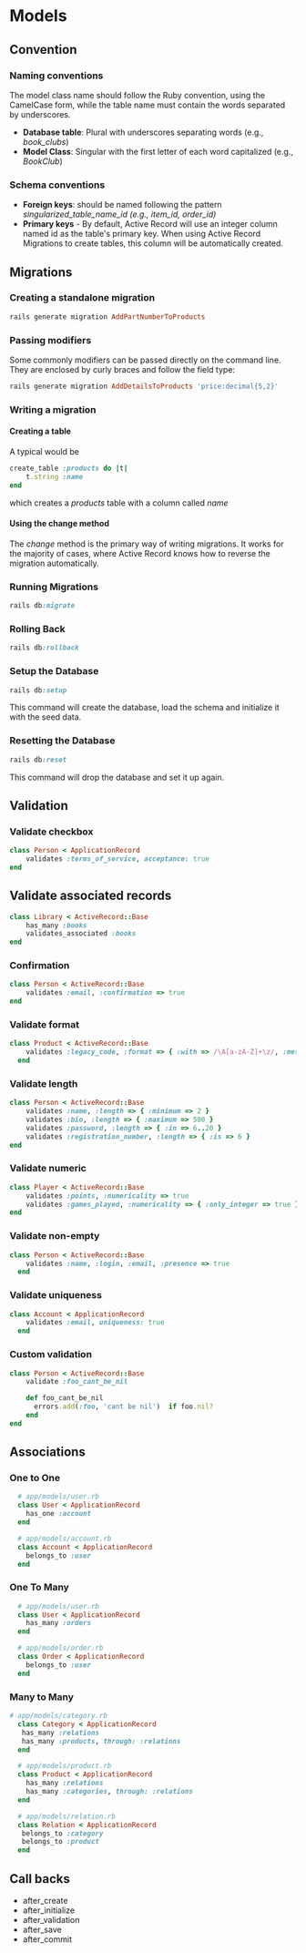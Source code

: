 Models
======

## Convention

### Naming conventions

The model class name should follow the Ruby convention, using the CamelCase form, while the table name must contain the words separated by underscores.

 - **Database table**: Plural with underscores separating words (e.g., *book_clubs*)
 - **Model Class**: Singular with the first letter of each word capitalized (e.g., *BookClub*)

### Schema conventions

 - **Foreign keys**: should be named following the pattern *singularized_table_name_id (e.g., item_id, order_id)*
 - **Primary keys** - By default, Active Record will use an integer column named id as the table's primary key. When using Active Record Migrations to create tables, this column will be automatically created.

## Migrations

### Creating a standalone migration

```ruby
rails generate migration AddPartNumberToProducts
```

### Passing modifiers

Some commonly modifiers can be passed directly on the command line. They are enclosed by curly braces and follow the field type:

```ruby
rails generate migration AddDetailsToProducts 'price:decimal{5,2}'
```

### Writing a migration

#### Creating a table

A typical would be

```ruby
create_table :products do |t|
    t.string :name
end
```

which creates a *products* table with a column called *name*

#### Using the change method

The *change* method is the primary way of writing migrations. It works for the majority of cases, where Active Record knows how to reverse the migration automatically.

### Running Migrations

```ruby
rails db:migrate
```

### Rolling Back

```ruby
rails db:rollback
```

### Setup the Database

```ruby
rails db:setup
```

This command will create the database, load the schema and initialize it with the seed data.

### Resetting the Database

```ruby
rails db:reset
```

This command will drop the database and set it up again.

## Validation

### Validate checkbox

```ruby
class Person < ApplicationRecord
    validates :terms_of_service, acceptance: true
end
```
## Validate associated records

```ruby
class Library < ActiveRecord::Base
    has_many :books
    validates_associated :books
end
```

### Confirmation

```ruby
class Person < ActiveRecord::Base
    validates :email, :confirmation => true
end
```

### Validate format

```ruby
class Product < ActiveRecord::Base
    validates :legacy_code, :format => { :with => /\A[a-zA-Z]+\z/, :message => "Only letters allowed" }
  end
```
### Validate length

```ruby
class Person < ActiveRecord::Base
    validates :name, :length => { :minimum => 2 }
    validates :bio, :length => { :maximum => 500 }
    validates :password, :length => { :in => 6..20 }
    validates :registration_number, :length => { :is => 6 }
end
```
### Validate numeric

```ruby
class Player < ActiveRecord::Base
    validates :points, :numericality => true
    validates :games_played, :numericality => { :only_integer => true }
end
```

### Validate non-empty

```ruby
class Person < ActiveRecord::Base
    validates :name, :login, :email, :presence => true
  end
```

### Validate uniqueness

```ruby
class Account < ApplicationRecord
    validates :email, uniqueness: true
  end
```

### Custom validation

```ruby
class Person < ActiveRecord::Base
    validate :foo_cant_be_nil

    def foo_cant_be_nil
      errors.add(:foo, 'cant be nil')  if foo.nil?
    end
end
```

## Associations

### One to One

```ruby
  # app/models/user.rb
  class User < ApplicationRecord
    has_one :account
  end

  # app/models/account.rb
  class Account < ApplicationRecord
    belongs_to :user
  end
```

### One To Many

```ruby
  # app/models/user.rb
  class User < ApplicationRecord
    has_many :orders
  end

  # app/models/order.rb
  class Order < ApplicationRecord
    belongs_to :user
  end
```

### Many to Many

```ruby
# app/models/category.rb
  class Category < ApplicationRecord
   has_many :relations
   has_many :products, through: :relations
  end

  # app/models/product.rb
  class Product < ApplicationRecord
    has_many :relations
    has_many :categories, through: :relations
  end

  # app/models/relation.rb
  class Relation < ApplicationRecord
   belongs_to :category
   belongs_to :product
  end
```

## Call backs

* after_create
* after_initialize
* after_validation
* after_save
* after_commit
